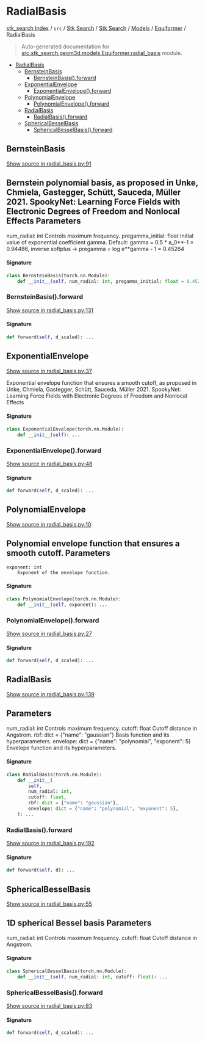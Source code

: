 # RadialBasis

[stk_search Index](../../../../../README.md#stk_search-index) / `src` / [Stk Search](../../../index.md#stk-search) / [Stk Search](../../../index.md#stk-search) / [Models](../index.md#models) / [Equiformer](./index.md#equiformer) / RadialBasis

> Auto-generated documentation for [src.stk_search.geom3d.models.Equiformer.radial_basis](https://github.com/mohammedazzouzi15/STK_search/blob/main/src/stk_search/geom3d/models/Equiformer/radial_basis.py) module.

- [RadialBasis](#radialbasis)
  - [BernsteinBasis](#bernsteinbasis)
    - [BernsteinBasis().forward](#bernsteinbasis()forward)
  - [ExponentialEnvelope](#exponentialenvelope)
    - [ExponentialEnvelope().forward](#exponentialenvelope()forward)
  - [PolynomialEnvelope](#polynomialenvelope)
    - [PolynomialEnvelope().forward](#polynomialenvelope()forward)
  - [RadialBasis](#radialbasis-1)
    - [RadialBasis().forward](#radialbasis()forward)
  - [SphericalBesselBasis](#sphericalbesselbasis)
    - [SphericalBesselBasis().forward](#sphericalbesselbasis()forward)

## BernsteinBasis

[Show source in radial_basis.py:91](https://github.com/mohammedazzouzi15/STK_search/blob/main/src/stk_search/geom3d/models/Equiformer/radial_basis.py#L91)

Bernstein polynomial basis,
as proposed in Unke, Chmiela, Gastegger, Schütt, Sauceda, Müller 2021.
SpookyNet: Learning Force Fields with Electronic Degrees of Freedom
and Nonlocal Effects
Parameters
----------
num_radial: int
    Controls maximum frequency.
pregamma_initial: float
    Initial value of exponential coefficient gamma.
    Default: gamma = 0.5 * a_0**-1 = 0.94486,
    inverse softplus -> pregamma = log e**gamma - 1 = 0.45264

#### Signature

```python
class BernsteinBasis(torch.nn.Module):
    def __init__(self, num_radial: int, pregamma_initial: float = 0.45264): ...
```

### BernsteinBasis().forward

[Show source in radial_basis.py:131](https://github.com/mohammedazzouzi15/STK_search/blob/main/src/stk_search/geom3d/models/Equiformer/radial_basis.py#L131)

#### Signature

```python
def forward(self, d_scaled): ...
```



## ExponentialEnvelope

[Show source in radial_basis.py:37](https://github.com/mohammedazzouzi15/STK_search/blob/main/src/stk_search/geom3d/models/Equiformer/radial_basis.py#L37)

Exponential envelope function that ensures a smooth cutoff,
as proposed in Unke, Chmiela, Gastegger, Schütt, Sauceda, Müller 2021.
SpookyNet: Learning Force Fields with Electronic Degrees of Freedom
and Nonlocal Effects

#### Signature

```python
class ExponentialEnvelope(torch.nn.Module):
    def __init__(self): ...
```

### ExponentialEnvelope().forward

[Show source in radial_basis.py:48](https://github.com/mohammedazzouzi15/STK_search/blob/main/src/stk_search/geom3d/models/Equiformer/radial_basis.py#L48)

#### Signature

```python
def forward(self, d_scaled): ...
```



## PolynomialEnvelope

[Show source in radial_basis.py:10](https://github.com/mohammedazzouzi15/STK_search/blob/main/src/stk_search/geom3d/models/Equiformer/radial_basis.py#L10)

Polynomial envelope function that ensures a smooth cutoff.
Parameters
----------
    exponent: int
        Exponent of the envelope function.

#### Signature

```python
class PolynomialEnvelope(torch.nn.Module):
    def __init__(self, exponent): ...
```

### PolynomialEnvelope().forward

[Show source in radial_basis.py:27](https://github.com/mohammedazzouzi15/STK_search/blob/main/src/stk_search/geom3d/models/Equiformer/radial_basis.py#L27)

#### Signature

```python
def forward(self, d_scaled): ...
```



## RadialBasis

[Show source in radial_basis.py:139](https://github.com/mohammedazzouzi15/STK_search/blob/main/src/stk_search/geom3d/models/Equiformer/radial_basis.py#L139)

Parameters
----------
num_radial: int
    Controls maximum frequency.
cutoff: float
    Cutoff distance in Angstrom.
rbf: dict = {"name": "gaussian"}
    Basis function and its hyperparameters.
envelope: dict = {"name": "polynomial", "exponent": 5}
    Envelope function and its hyperparameters.

#### Signature

```python
class RadialBasis(torch.nn.Module):
    def __init__(
        self,
        num_radial: int,
        cutoff: float,
        rbf: dict = {"name": "gaussian"},
        envelope: dict = {"name": "polynomial", "exponent": 5},
    ): ...
```

### RadialBasis().forward

[Show source in radial_basis.py:192](https://github.com/mohammedazzouzi15/STK_search/blob/main/src/stk_search/geom3d/models/Equiformer/radial_basis.py#L192)

#### Signature

```python
def forward(self, d): ...
```



## SphericalBesselBasis

[Show source in radial_basis.py:55](https://github.com/mohammedazzouzi15/STK_search/blob/main/src/stk_search/geom3d/models/Equiformer/radial_basis.py#L55)

1D spherical Bessel basis
Parameters
----------
num_radial: int
    Controls maximum frequency.
cutoff: float
    Cutoff distance in Angstrom.

#### Signature

```python
class SphericalBesselBasis(torch.nn.Module):
    def __init__(self, num_radial: int, cutoff: float): ...
```

### SphericalBesselBasis().forward

[Show source in radial_basis.py:83](https://github.com/mohammedazzouzi15/STK_search/blob/main/src/stk_search/geom3d/models/Equiformer/radial_basis.py#L83)

#### Signature

```python
def forward(self, d_scaled): ...
```